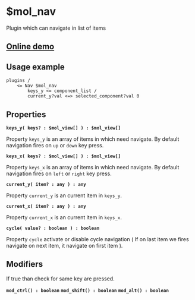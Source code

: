 # $mol_nav

Plugin which can navigate in list of items

## [Online demo](http://eigenmethod.github.io/mol/#demo=mol_nav_demo)

## Usage example
```
plugins /
	<= Nav $mol_nav
		keys_y <= component_list /
		current_y?val <=> selected_component?val 0
```

## Properties

**`keys_y( keys? : $mol_view[] ) : $mol_view[]`**

Property `keys_y` is an array of items in which need navigate.
By default navigation fires on `up` or `down` key press.

**`keys_x( keys? : $mol_view[] ) : $mol_view[]`**

Property `keys_x` is an array of items in which need navigate.
By default navigation fires on `left` or `right` key press.

**`current_y( item? : any ) : any`**

Property `current_y` is an current item in `keys_y`.

**`current_x( item? : any ) : any`**

Property `current_x` is an current item in `keys_x`.

**`cycle( value? : boolean ) : boolean`**

Property `cycle` activate or disable cycle navigation ( If on last item we fires navigate on next item, it navigate on first item ).

## Modifiers

If true than check for same key are pressed.

**`mod_ctrl() : boolean`**
**`mod_shift() : boolean`**
**`mod_alt() : boolean`**
